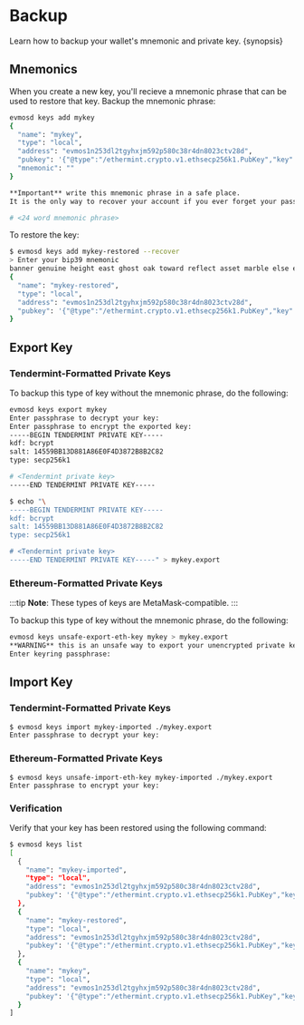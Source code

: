 <!--
order: 4
-->

# Backup

Learn how to backup your wallet's mnemonic and private key. {synopsis}

## Mnemonics

When you create a new key, you'll recieve a mnemonic phrase that can be used to restore that key. Backup the mnemonic phrase:

```bash
evmosd keys add mykey
{
  "name": "mykey",
  "type": "local",
  "address": "evmos1n253dl2tgyhxjm592p580c38r4dn8023ctv28d",
  "pubkey": '{"@type":"/ethermint.crypto.v1.ethsecp256k1.PubKey","key":"ArJhve4v5HkLm+F7ViASU/rAGx7YrwU4+XKV2MNJt+Cq"}',
  "mnemonic": ""
}

**Important** write this mnemonic phrase in a safe place.
It is the only way to recover your account if you ever forget your password.

# <24 word mnemonic phrase>
```

To restore the key:

```bash
$ evmosd keys add mykey-restored --recover
> Enter your bip39 mnemonic
banner genuine height east ghost oak toward reflect asset marble else explain foster car nest make van divide twice culture announce shuffle net peanut
{
  "name": "mykey-restored",
  "type": "local",
  "address": "evmos1n253dl2tgyhxjm592p580c38r4dn8023ctv28d",
  "pubkey": '{"@type":"/ethermint.crypto.v1.ethsecp256k1.PubKey","key":"ArJhve4v5HkLm+F7ViASU/rAGx7YrwU4+XKV2MNJt+Cq"}'
}
```

## Export Key

### Tendermint-Formatted Private Keys

To backup this type of key without the mnemonic phrase, do the following:

```bash
evmosd keys export mykey
Enter passphrase to decrypt your key:
Enter passphrase to encrypt the exported key:
-----BEGIN TENDERMINT PRIVATE KEY-----
kdf: bcrypt
salt: 14559BB13D881A86E0F4D3872B8B2C82
type: secp256k1

# <Tendermint private key>
-----END TENDERMINT PRIVATE KEY-----

$ echo "\
-----BEGIN TENDERMINT PRIVATE KEY-----
kdf: bcrypt
salt: 14559BB13D881A86E0F4D3872B8B2C82
type: secp256k1

# <Tendermint private key>
-----END TENDERMINT PRIVATE KEY-----" > mykey.export
```

### Ethereum-Formatted Private Keys

:::tip
**Note**: These types of keys are MetaMask-compatible. 
:::

To backup this type of key without the mnemonic phrase, do the following:

```bash
evmosd keys unsafe-export-eth-key mykey > mykey.export
**WARNING** this is an unsafe way to export your unencrypted private key, are you sure? [y/N]: y
Enter keyring passphrase:
```

## Import Key

### Tendermint-Formatted Private Keys

```bash
$ evmosd keys import mykey-imported ./mykey.export
Enter passphrase to decrypt your key:
```

### Ethereum-Formatted Private Keys

```
$ evmosd keys unsafe-import-eth-key mykey-imported ./mykey.export
Enter passphrase to encrypt your key:
```

### Verification

Verify that your key has been restored using the following command:

```bash
$ evmosd keys list
[
  {
    "name": "mykey-imported",
    "type": "local",
    "address": "evmos1n253dl2tgyhxjm592p580c38r4dn8023ctv28d",
    "pubkey": '{"@type":"/ethermint.crypto.v1.ethsecp256k1.PubKey","key":"ArJhve4v5HkLm+F7ViASU/rAGx7YrwU4+XKV2MNJt+Cq"}'
  },
  {
    "name": "mykey-restored",
    "type": "local",
    "address": "evmos1n253dl2tgyhxjm592p580c38r4dn8023ctv28d",
    "pubkey": '{"@type":"/ethermint.crypto.v1.ethsecp256k1.PubKey","key":"ArJhve4v5HkLm+F7ViASU/rAGx7YrwU4+XKV2MNJt+Cq"}'
  },
  {
    "name": "mykey",
    "type": "local",
    "address": "evmos1n253dl2tgyhxjm592p580c38r4dn8023ctv28d",
    "pubkey": '{"@type":"/ethermint.crypto.v1.ethsecp256k1.PubKey","key":"ArJhve4v5HkLm+F7ViASU/rAGx7YrwU4+XKV2MNJt+Cq"}'
  }
]
```
